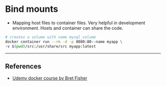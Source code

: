 # Bind mounts

* Mapping host files to container files. Very helpful in development environment. Hosts and container can share the code.

```bash
# creates a volume with name mysql_volume
docker container run --rm -d -p 8080:80--name myapp \
-v $(pwd)/src:/usr/share/src myapp:latest
```

---

## References

* [Udemy docker course by Bret Fisher](https://www.udemy.com/share/101WekCUMfd1lVR34=/)
